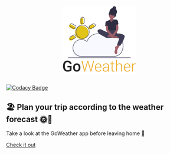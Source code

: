 <h1 align="center">
    <img alt="GoWeather" src="./.github/logo.png" width="200px" />
</h1>

[![Codacy Badge](https://api.codacy.com/project/badge/Grade/59abc83b44794efbb495ef0e382de3b5)](https://app.codacy.com/manual/Schlickmann/weather-app?utm_source=github.com&utm_medium=referral&utm_content=Schlickmann/weather-app&utm_campaign=Badge_Grade_Dashboard)

## 🏖 Plan your trip according to the weather forecast 🌞🌚

<p>
Take a look at the GoWeather app before leaving home 🚗
</p>


[Check it out](https://weather-schlickmann.netlify.com/)
